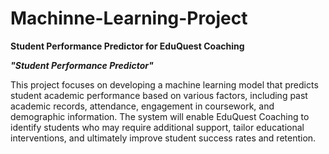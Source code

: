 # Machinne-Learning-Project
**Student Performance Predictor for EduQuest Coaching**

_**"Student Performance Predictor"**_ 

This project focuses on developing a machine learning model that predicts student academic performance based on various factors, including past academic records, attendance, engagement in coursework, and demographic information. The system will enable EduQuest Coaching to identify students who may require additional support, tailor educational interventions, and ultimately improve student success rates and retention.
